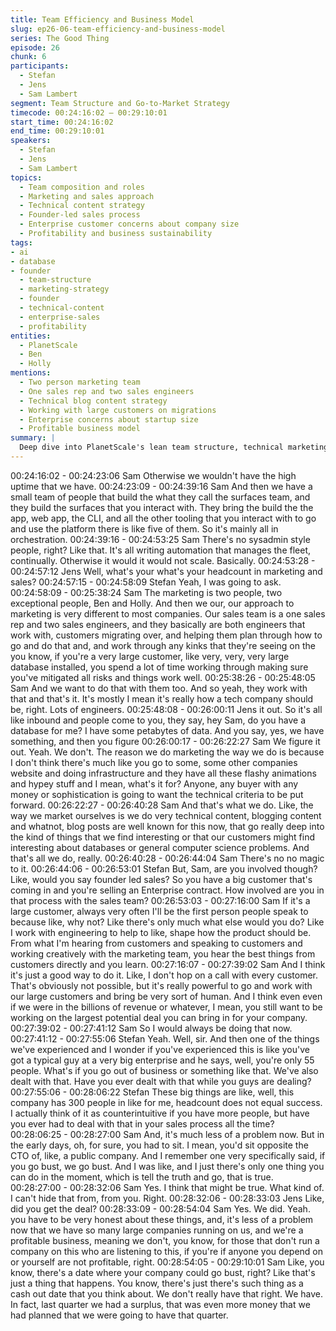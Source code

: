 ```yaml
---
title: Team Efficiency and Business Model
slug: ep26-06-team-efficiency-and-business-model
series: The Good Thing
episode: 26
chunk: 6
participants:
  - Stefan
  - Jens
  - Sam Lambert
segment: Team Structure and Go-to-Market Strategy
timecode: 00:24:16:02 – 00:29:10:01
start_time: 00:24:16:02
end_time: 00:29:10:01
speakers:
  - Stefan
  - Jens
  - Sam Lambert
topics:
  - Team composition and roles
  - Marketing and sales approach
  - Technical content strategy
  - Founder-led sales process
  - Enterprise customer concerns about company size
  - Profitability and business sustainability
tags:
- ai
- database
- founder
  - team-structure
  - marketing-strategy
  - founder
  - technical-content
  - enterprise-sales
  - profitability
entities:
  - PlanetScale
  - Ben
  - Holly
mentions:
  - Two person marketing team
  - One sales rep and two sales engineers
  - Technical blog content strategy
  - Working with large customers on migrations
  - Enterprise concerns about startup size
  - Profitable business model
summary: |
  Deep dive into PlanetScale's lean team structure, technical marketing approach, and founder-led sales strategy. Discussion of how they address enterprise concerns about company size while maintaining profitability and sustainable growth.
---
```


00:24:16:02 - 00:24:23:06
Sam
Otherwise we wouldn't have the high uptime that we have.
00:24:23:09 - 00:24:39:16
Sam
And then we have a small team of people that build the what they call the surfaces team, and
they build the surfaces that you interact with. They bring the build the the app, web app, the CLI,
and all the other tooling that you interact with to go and use the platform there is like five of
them. So it's mainly all in orchestration.
00:24:39:16 - 00:24:53:25
Sam
There's no sysadmin style people, right? Like that. It's all writing automation that manages the
fleet, continually. Otherwise it would it would not scale. Basically.
00:24:53:28 - 00:24:57:12
Jens
Well, what's your what's your headcount in marketing and sales?
00:24:57:15 - 00:24:58:09
Stefan
Yeah, I was going to ask.
00:24:58:09 - 00:25:38:24
Sam
The marketing is two people, two exceptional people, Ben and Holly. And then we our, our
approach to marketing is very different to most companies. Our sales team is a one sales rep
and two sales engineers, and they basically are both engineers that work with, customers
migrating over, and helping them plan through how to go and do that and, and work through any
kinks that they're seeing on the you know, if you're a very large customer, like very, very, very
large database installed, you spend a lot of time working through making sure you've mitigated
all risks and things work well.
00:25:38:26 - 00:25:48:05
Sam
And we want to do that with them too. And so yeah, they work with that and that's it. It's mostly I
mean it's really how a tech company should be, right. Lots of engineers.
00:25:48:08 - 00:26:00:11
Jens
it out.
So it's all like inbound and people come to you, they say, hey Sam, do you have a database for
me? I have some petabytes of data. And you say, yes, we have something, and then you figure
00:26:00:17 - 00:26:22:27
Sam
We figure it out. Yeah. We don't. The reason we do marketing the way we do is because I don't
think there's much like you go to some, some other companies website and doing infrastructure
and they have all these flashy animations and hypey stuff and I mean, what's it for? Anyone,
any buyer with any money or sophistication is going to want the technical criteria to be put
forward.
00:26:22:27 - 00:26:40:28
Sam
And that's what we do. Like, the way we market ourselves is we do very technical content,
blogging content and whatnot, blog posts are well known for this now, that go really deep into
the kind of things that we find interesting or that our customers might find interesting about
databases or general computer science problems. And that's all we do, really.
00:26:40:28 - 00:26:44:04
Sam
There's no no magic to it.
00:26:44:06 - 00:26:53:01
Stefan
But, Sam, are you involved though? Like, would you say founder led sales? So you have a big
customer that's coming in and you're selling an Enterprise contract. How involved are you in that
process with the sales team?
00:26:53:03 - 00:27:16:00
Sam
If it's a large customer, always very often I'll be the first person people speak to because like,
why not? Like there's only much what else would you do? Like I work with engineering to help to
like, shape how the product should be. From what I'm hearing from customers and speaking to
customers and working creatively with the marketing team, you hear the best things from
customers directly and you learn.
00:27:16:07 - 00:27:39:02
Sam
And I think it's just a good way to do it. Like, I don't hop on a call with every customer. That's
obviously not possible, but it's really powerful to go and work with our large customers and bring
be very sort of human. And I think even even if we were in the billions of revenue or whatever, I
mean, you still want to be working on the largest potential deal you can bring in for your
company.
00:27:39:02 - 00:27:41:12
Sam
So I would always be doing that now.
00:27:41:12 - 00:27:55:06
Stefan
Yeah. Well, sir. And then one of the things we've experienced and I wonder if you've
experienced this is like you've got a typical guy at a very big enterprise and he says, well, you're
only 55 people. What's if you go out of business or something like that. We've also dealt with
that. Have you ever dealt with that while you guys are dealing?
00:27:55:06 - 00:28:06:22
Stefan
These big things are like, well, this company has 300 people in like for me, headcount does not
equal success. I actually think of it as counterintuitive if you have more people, but have you
ever had to deal with that in your sales process all the time?
00:28:06:25 - 00:28:27:00
Sam
And, it's much less of a problem now. But in the early days, oh, for sure, you had to sit. I mean,
you'd sit opposite the CTO of, like, a public company. And I remember one very specifically said,
if you go bust, we go bust. And I was like, and I just there's only one thing you can do in the
moment, which is tell the truth and go, that is true.
00:28:27:00 - 00:28:32:06
Sam
Yes. I think that might be true. What kind of. I can't hide that from, from you. Right.
00:28:32:06 - 00:28:33:03
Jens
Like, did you get the deal?
00:28:33:09 - 00:28:54:04
Sam
Yes. We did. Yeah. you have to be very honest about these things, and, it's less of a problem
now that we have so many large companies running on us, and we're a profitable business,
meaning we don't, you know, for those that don't run a company on this who are listening to this,
if you're if anyone you depend on or yourself are not profitable, right.
00:28:54:05 - 00:29:10:01
Sam
Like, you know, there's a date where your company could go bust, right? Like that's just a thing
that happens. You know, there's just there's such thing as a cash out date that you think about.
We don't really have that right. We have. In fact, last quarter we had a surplus, that was even
more money that we had planned that we were going to have that quarter.